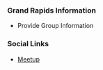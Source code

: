 ### Grand Rapids Information
* Provide Group Information

### Social Links
* [Meetup](https://www.meetup.com/grand-rapids-owasp-meetup-group/)


